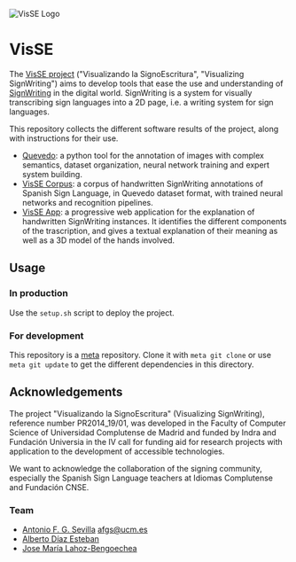 ![VisSE Logo](https://www.ucm.es/visse/file/logo_visse_color/?ver)

# VisSE

The [VisSE project](https://www.ucm.es/visse) ("Visualizando la SignoEscritura",
"Visualizing SignWriting") aims to develop tools that ease the use and
understanding of [SignWriting](https://signwriting.org/) in the digital world.
SignWriting is a system for visually transcribing sign languages into a 2D page,
i.e. a writing system for sign languages.

This repository collects the different software results of the project, along
with instructions for their use.

- [Quevedo](https://github.com/agarsev/quevedo): a python tool for the
    annotation of images with complex semantics, dataset organization, neural
    network training and expert system building.
- [VisSE Corpus](https://github.com/agarsev/visse-corpus): a corpus of handwritten
    SignWriting annotations of Spanish Sign Language, in Quevedo dataset format,
    with trained neural networks and recognition pipelines.
- [VisSE App](https://github.com/agarsev/visse-app): a progressive web application for
    the explanation of handwritten SignWriting instances. It identifies the
    different components of the trascription, and gives a textual explanation of
    their meaning as well as a 3D model of the hands involved.

## Usage

### In production

Use the `setup.sh` script to deploy the project.

### For development

This repository is a [meta](https://github.com/mateodelnorte/meta) repository.
Clone it with `meta git clone` or use `meta git update` to get the different
dependencies in this directory.

## Acknowledgements

The project "Visualizando la SignoEscritura" (Visualizing SignWriting),
reference number PR2014_19/01, was developed in the Faculty of Computer Science
of Universidad Complutense de Madrid and funded by Indra and Fundación Universia
in the IV call for funding aid for research projects with application to the
development of accessible technologies.

We want to acknowledge the collaboration of the signing community, especially
the Spanish Sign Language teachers at Idiomas Complutense and Fundación CNSE.

### Team

- [Antonio F. G. Sevilla](https://github.com/agarsev) <afgs@ucm.es>
- [Alberto Díaz Esteban](https://www.ucm.es/directorio?id=20069)
- [Jose María Lahoz-Bengoechea](https://ucm.es/lengespyteoliter/cv-lahoz-bengoechea-jose-maria)
